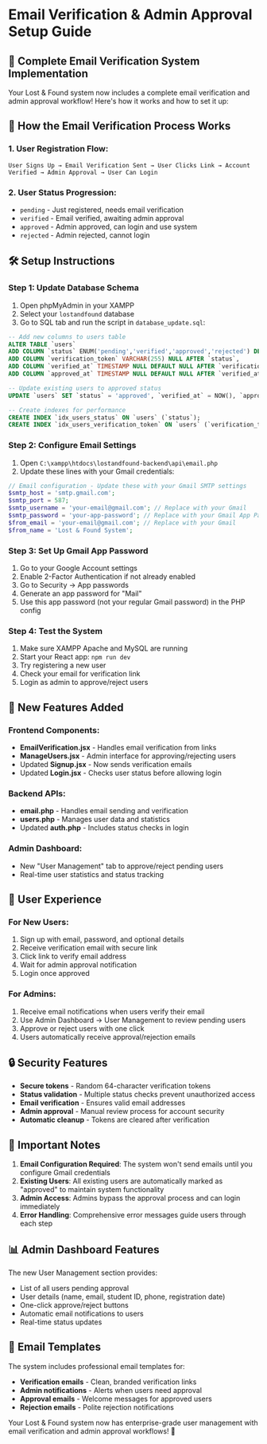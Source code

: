 # Email Verification & Admin Approval Setup Guide

## 🚀 Complete Email Verification System Implementation

Your Lost & Found system now includes a complete email verification and admin approval workflow! Here's how it works and how to set it up:

## 📧 How the Email Verification Process Works

### 1. **User Registration Flow:**
```
User Signs Up → Email Verification Sent → User Clicks Link → Account Verified → Admin Approval → User Can Login
```

### 2. **User Status Progression:**
- `pending` - Just registered, needs email verification
- `verified` - Email verified, awaiting admin approval  
- `approved` - Admin approved, can login and use system
- `rejected` - Admin rejected, cannot login

## 🛠️ Setup Instructions

### Step 1: Update Database Schema
1. Open phpMyAdmin in your XAMPP
2. Select your `lostandfound` database
3. Go to SQL tab and run the script in `database_update.sql`:

```sql
-- Add new columns to users table
ALTER TABLE `users` 
ADD COLUMN `status` ENUM('pending','verified','approved','rejected') DEFAULT 'pending' AFTER `is_admin`,
ADD COLUMN `verification_token` VARCHAR(255) NULL AFTER `status`,
ADD COLUMN `verified_at` TIMESTAMP NULL DEFAULT NULL AFTER `verification_token`,
ADD COLUMN `approved_at` TIMESTAMP NULL DEFAULT NULL AFTER `verified_at`;

-- Update existing users to approved status
UPDATE `users` SET `status` = 'approved', `verified_at` = NOW(), `approved_at` = NOW() WHERE `status` = 'pending';

-- Create indexes for performance
CREATE INDEX `idx_users_status` ON `users` (`status`);
CREATE INDEX `idx_users_verification_token` ON `users` (`verification_token`);
```

### Step 2: Configure Email Settings
1. Open `C:\xampp\htdocs\lostandfound-backend\api\email.php`
2. Update these lines with your Gmail credentials:

```php
// Email configuration - Update these with your Gmail SMTP settings
$smtp_host = 'smtp.gmail.com';
$smtp_port = 587;
$smtp_username = 'your-email@gmail.com'; // Replace with your Gmail
$smtp_password = 'your-app-password'; // Replace with your Gmail App Password
$from_email = 'your-email@gmail.com'; // Replace with your Gmail
$from_name = 'Lost & Found System';
```

### Step 3: Set Up Gmail App Password
1. Go to your Google Account settings
2. Enable 2-Factor Authentication if not already enabled
3. Go to Security → App passwords
4. Generate an app password for "Mail"
5. Use this app password (not your regular Gmail password) in the PHP config

### Step 4: Test the System
1. Make sure XAMPP Apache and MySQL are running
2. Start your React app: `npm run dev`
3. Try registering a new user
4. Check your email for verification link
5. Login as admin to approve/reject users

## 🔧 New Features Added

### Frontend Components:
- **EmailVerification.jsx** - Handles email verification from links
- **ManageUsers.jsx** - Admin interface for approving/rejecting users
- Updated **Signup.jsx** - Now sends verification emails
- Updated **Login.jsx** - Checks user status before allowing login

### Backend APIs:
- **email.php** - Handles email sending and verification
- **users.php** - Manages user data and statistics
- Updated **auth.php** - Includes status checks in login

### Admin Dashboard:
- New "User Management" tab to approve/reject pending users
- Real-time user statistics and status tracking

## 📱 User Experience

### For New Users:
1. Sign up with email, password, and optional details
2. Receive verification email with secure link
3. Click link to verify email address
4. Wait for admin approval notification
5. Login once approved

### For Admins:
1. Receive email notifications when users verify their email
2. Use Admin Dashboard → User Management to review pending users
3. Approve or reject users with one click
4. Users automatically receive approval/rejection emails

## 🔒 Security Features

- **Secure tokens** - Random 64-character verification tokens
- **Status validation** - Multiple status checks prevent unauthorized access
- **Email verification** - Ensures valid email addresses
- **Admin approval** - Manual review process for account security
- **Automatic cleanup** - Tokens are cleared after verification

## 🚨 Important Notes

1. **Email Configuration Required**: The system won't send emails until you configure Gmail credentials
2. **Existing Users**: All existing users are automatically marked as "approved" to maintain system functionality
3. **Admin Access**: Admins bypass the approval process and can login immediately
4. **Error Handling**: Comprehensive error messages guide users through each step

## 📊 Admin Dashboard Features

The new User Management section provides:
- List of all users pending approval
- User details (name, email, student ID, phone, registration date)
- One-click approve/reject buttons
- Automatic email notifications to users
- Real-time status updates

## 🔄 Email Templates

The system includes professional email templates for:
- **Verification emails** - Clean, branded verification links
- **Admin notifications** - Alerts when users need approval
- **Approval emails** - Welcome messages for approved users
- **Rejection emails** - Polite rejection notifications

Your Lost & Found system now has enterprise-grade user management with email verification and admin approval workflows! 🎉
